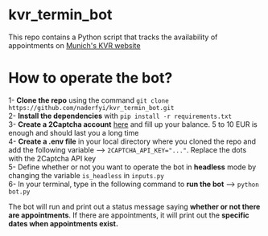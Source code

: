 # kvr_termin_bot
This repo contains a Python script that tracks the availability of appointments on [Munich's KVR website](https://stadt.muenchen.de/terminvereinbarung_/terminvereinbarung_abh.html?cts=1000113&fbclid=IwAR31BvMBVLqWDBmoJweBxakVchV3CUbu17dKrNQQPheUVk2502k73BgckcY)

# How to operate the bot?
1- **Clone the repo** using the command `git clone https://github.com/naderfyi/kvr_termin_bot.git`  
2- **Install the dependencies** with `pip install -r requirements.txt`  
3- **Create a 2Captcha account** [here](https://2captcha.com/) and fill up your balance. 5 to 10 EUR is enough and should last you a long time  
4- **Create a .env file** in your local directory where you cloned the repo and add the following variable --> `2CAPTCHA_API_KEY="..."`. Replace the dots with the 2Captcha API key  
5- Define whether or not you want to operate the bot in **headless** mode by changing the variable `is_headless` in `inputs.py`  
6- In your terminal, type in the following command to **run the bot** --> `python bot.py`  

The bot will run and print out a status message saying **whether or not there are appointments**. If there are appointments, it will print out the **specific dates when appointments exist.**